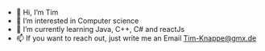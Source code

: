- 👋 Hi, I’m Tim
- 👀 I’m interested in Computer science
- 🌱 I’m currently learning Java, C++, C# and reactJs
- 📫 If you want to reach out, just write me an Email Tim-Knappe@gmx.de

<!---
Gollasso/Gollasso is a ✨ special ✨ repository because its `README.md` (this file) appears on your GitHub profile.
You can click the Preview link to take a look at your changes.
--->

